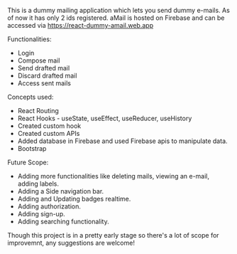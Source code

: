 This is a dummy mailing application which lets you send dummy e-mails. As of now it has only 2 ids registered.
aMail is hosted on Firebase and can be accessed via https://react-dummy-amail.web.app

Functionalities:
  - Login
  - Compose mail
  - Send drafted mail
  - Discard drafted mail
  - Access sent mails
  
Concepts used:
  - React Routing
  - React Hooks - useState, useEffect, useReducer, useHistory
  - Created custom hook
  - Created custom APIs
  - Added database in Firebase and used Firebase apis to manipulate data.
  - Bootstrap
   
Future Scope:
  - Adding more functionalities like deleting mails, viewing an e-mail, adding labels.
  - Adding a Side navigation bar.
  - Adding and Updating badges realtime.
  - Adding authorization.
  - Adding sign-up.
  - Adding searching functionality.
  
Though this project is in a pretty early stage so there's a lot of scope for improvemnt, any suggestions are welcome!  
  
 
